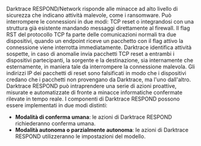 Darktrace RESPOND/Network risponde alle minacce ad alto livello di sicurezza che indicano attività malevole, come i ransomware. Può interrompere le connessioni in due modi: TCP reset o integrandosi con una struttura già esistente mandando messaggi direttamente al firewall.
Il flag RST del protocollo TCP fa parte delle comunicazioni normali tra due dispositivi, quando un endpoint riceve un pacchetto con il flag attivo la connessione viene interrotta immediatamente. Darktrace identifica attività sospette, in caso di anomalie invia pacchetti TCP reset a entrambi i dispositivi partecipanti, la sorgente e la destinazione, sia internamente che esternamente, in maniera tale da interrompere la connessione malevola. Gli indirizzi IP dei pacchetti di reset sono falsificati in modo che i dispositivi credano che i pacchetti non provengano da Darktrace, ma l'uno dall'altro.
Darktrace RESPOND può intraprendere una serie di azioni proattive, misurate e automatizzate di fronte a minacce informatiche confermate rilevate in tempo reale.
I componenti di Darktrace RESPOND possono essere implementati in due modi distinti: 
- **Modalità di conferma umana**: le azioni di Darktrace RESPOND richiederanno conferma umana. 
- **Modalità autonoma o parzialmente autonoma**: le azioni di Darktrace RESPOND utilizzeranno le impostazioni del modello.
